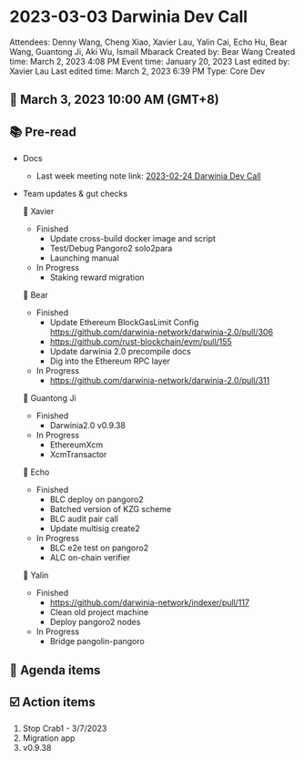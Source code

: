 # 2023-03-03 Darwinia Dev Call

Attendees: Denny Wang, Cheng Xiao, Xavier Lau, Yalin Cai, Echo Hu, Bear Wang, Guantong Ji, Aki Wu, Ismail Mbarack
Created by: Bear Wang
Created time: March 2, 2023 4:08 PM
Event time: January 20, 2023
Last edited by: Xavier Lau
Last edited time: March 2, 2023 6:39 PM
Type: Core Dev

## 📅 March 3, 2023 10:00 AM (GMT+8)

## 📚 Pre-read

- Docs
    - Last week meeting note link:  [2023-02-24 Darwinia Dev Call](2023-02-24%20Darwinia%20Dev%20Call%205d57f19359304816b5031a8e16f3785d.md)
- Team updates & gut checks
    
    🎯 Xavier
    
    - Finished
        - Update cross-build docker image and script
        - Test/Debug Pangoro2 solo2para
        - Launching manual
    - In Progress
        - Staking reward migration
    
    🎯 Bear
    
    - Finished
        - Update Ethereum BlockGasLimit Config https://github.com/darwinia-network/darwinia-2.0/pull/306
        - https://github.com/rust-blockchain/evm/pull/155
        - Update darwinia 2.0 precompile docs
        - Dig into the Ethereum RPC layer
    - In Progress
        - https://github.com/darwinia-network/darwinia-2.0/pull/311
    
    🎯 Guantong Ji
    
    - Finished
        - Darwinia2.0 v0.9.38
    - In Progress
        - EthereumXcm
        - XcmTransactor
    
    🎯 Echo
    
    - Finished
        - BLC deploy on pangoro2
        - Batched version of KZG scheme
        - BLC audit pair call
        - Update multisig create2
    - In Progress
        - BLC e2e test on pangoro2
        - ALC on-chain verifier
    
    🎯 Yalin
    
    - Finished
        - https://github.com/darwinia-network/indexer/pull/117
        - Clean old project machine
        - Deploy pangoro2 nodes
    - In Progress
        - Bridge pangolin-pangoro

## 💬 Agenda items

## ☑️ Action items

1. Stop Crab1 - 3/7/2023
2. Migration app
3. v0.9.38